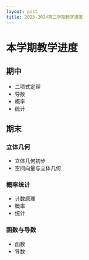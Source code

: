 ```yaml
---
layout: post
title: 2023-2024第二学期教学进度
---
```




# 本学期教学进度

## 期中

- 二项式定理
- 导数
- 概率
- 统计

## 期末

### 立体几何

- 立体几何初步
- 空间向量与立体几何

### 概率统计

- 计数原理
- 概率
- 统计

### 函数与导数

- 函数
- 导数